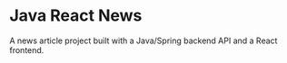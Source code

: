 # Java React News

A news article project built with a Java/Spring backend API and a React frontend.